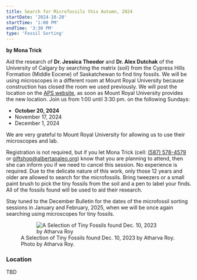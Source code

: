 ```yaml
---
title: Search for Microfossils this Autumn, 2024
startDate: '2024-10-20'
startTime: '1:00 PM'
endTime: '3:30 PM'
type: 'Fossil Sorting'
---
```


**by Mona Trick**

Aid the research of **Dr. Jessica Theodor** and **Dr. Alex Dutchak** of the University of
Calgary by searching the matrix (soil) from the Cypress Hills Formation (Middle Eocene)
of Saskatchewan to find tiny fossils. We will be using microscopes in a different room
at Mount Royal University because construction has closed the room we used
previously. We will post the location on the [APS website](www.albertapaleo.org), as
soon as Mount Royal University provides the new location. Join us from 1:00 until 3:30
pm. on the following Sundays:

-   **October 20, 2024**
-   November 17, 2024
-   December 1, 2024

We are very grateful to Mount Royal University for allowing us to use their microscopes
and lab.

Registration is not required, but if you let Mona Trick (cell: <a href="tel:(587) 578-4579">(587) 578-4579</a> or
<a href="mailto:giftshop@albertapaleo.org">giftshop@albertapaleo.org</a>) know that you are planning to attend, then she can inform
you if we need to cancel this session. No experience is required. Due to the delicate
nature of this work, only those 12 years and older are allowed to search for the
microfossils. Bring tweezers or a small paint brush to pick the tiny fossils from the soil
and a pen to label your finds. All of the fossils found will be used to aid their research.

Stay tuned to the December Bulletin for the dates of the microfossil sorting sessions in
January and February, 2025, when we will be once again searching using microscopes for
tiny fossils.

<figure style="display:flex; align-items: center; justify-content: center; flex-direction: column;">
    <img src="/events/LizardJaw3ByAtharvaRoy-cropped-resized.png" alt="A Selection of Tiny Fossils found Dec. 10, 2023 by Atharva Roy" style="max-width: 80%;">
    <figcaption>
        A Selection of Tiny Fossils found Dec. 10, 2023 by Atharva Roy. Photo by Atharva Roy.
    </figcaption>
</figure>

### Location

TBD
